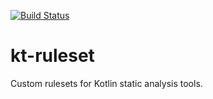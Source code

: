 [![Build Status](https://travis-ci.org/smyachenkov/kt-ruleset.svg?branch=master)](https://travis-ci.org/smyachenkov/kt-ruleset)

# kt-ruleset

Custom rulesets for Kotlin static analysis tools.

